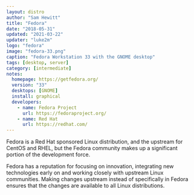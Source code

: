 ```yaml
---
layout: distro
author: "Sam Hewitt"
title: "Fedora"
date: "2018-05-31"
updated: "2021-03-22"
updater: "luke2m"
logo: "fedora"
image: "fedora-33.png"
caption: "Fedora Workstation 33 with the GNOME desktop"
tags: [desktop, server]
category: [intermediate]
notes:
  homepage: https://getfedora.org/
  version: "33"
  desktops: [GNOME]
  install: graphical
  developers:
    - name: Fedora Project
      url: https://fedoraproject.org/
    - name: Red Hat
      url: https://redhat.com/
---
```


Fedora is a Red Hat sponsored Linux distribution, and the upstream for CentOS and RHEL, but the Fedora community makes up a significant portion of the development force.

Fedora has a reputation for focusing on innovation, integrating new technologies early on and working closely with upstream Linux communities. Making changes upstream instead of specifically in Fedora ensures that the changes are available to all Linux distributions.
